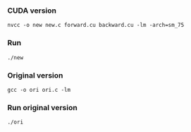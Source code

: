 


### CUDA version
```
nvcc -o new new.c forward.cu backward.cu -lm -arch=sm_75
```


### Run
```
./new
```

### Original version
```
gcc -o ori ori.c -lm
```

### Run original version
```
./ori
```

